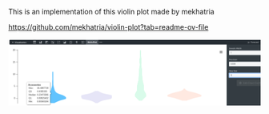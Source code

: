This is an implementation of this violin plot made by mekhatria

https://github.com/mekhatria/violin-plot?tab=readme-ov-file

  <img src="https://github.com/gdemontalivet/looker-violin/blob/main/BhomTAQYyB4QU3r.png" />



